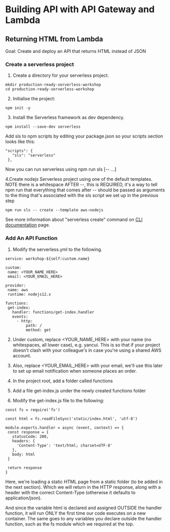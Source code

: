 # Building API with API Gateway and Lambda
## Returning HTML from Lambda

Goal: Create and deploy an API that returns HTML instead of JSON

### Create a serverless project
 1. Create a directory for your serverless project.
 ```
mkdir production-ready-serverless-workshop
cd production-ready-serverless-workshop
 ```
 2. Initialise the project:
 ```
 npm init -y
 ```
 3. Install the Serverless framework as dev dependency.
 ```
 npm install --save-dev serverless
 ```
 Add sls to npm scripts by editing your package.json so your scripts section looks like this:
 ```
 "scripts": {
    "sls": "serverless"
  },
 ```
 Now you can run serverless using npm run sls [-- <args>...]
 
 4.Create nodejs Serverless project using one of the default templates. NOTE there is a whitespace AFTER --, this is REQUIRED, it's a way to tell npm run that everything that comes after -- should be passed as arguments to the thing that's associated with the sls script we set up in the previous step
 ```
 npm run sls -- create --template aws-nodejs
 ```
 
 See more information about "serverless create" command on [CLI documentation](https://www.serverless.com/framework/docs/providers/aws/cli-reference/create/) page.
 
 ### Add An API Function
 1. Modify the serverless.yml to the following.
 ```
 service: workshop-${self:custom.name}

custom:
  name: <YOUR_NAME_HERE>
  email: <YOUR_EMAIL_HERE>

provider:
  name: aws
  runtime: nodejs12.x

functions:
  get-index:
    handler: functions/get-index.handler
    events:
      - http:
          path: /
          method: get
 ```
 2. Under custom, replace <YOUR_NAME_HERE> with your name (no whitespaces, all lower case), e.g. yancui. This is so that if your project doesn't clash with your colleague's in case you're using a shared AWS account.
 
 3. Also, replace <YOUR_EMAIL_HERE> with your email, we'll use this later to set up email notification when someone places an order.
 
 4. In the project root, add a folder called functions
 
 5. Add a file get-index.js under the newly created functions folder
 
 6. Modify the get-index.js file to the following:
 ```
 const fs = require('fs')

const html = fs.readFileSync('static/index.html', 'utf-8')

module.exports.handler = async (event, context) => {
  const response = {
    statusCode: 200,
    headers: {
      'Content-Type': 'text/html; charset=UTF-8'
    },
    body: html
  }

  return response
}
 ```
 Here, we're loading a static HTML page from a static folder (to be added in the next section). Which we will return in the HTTP response, along with a header with the correct Content-Type (otherwise it defaults to application/json).

And since the variable html is declared and assigned OUTSIDE the handler function, it will run ONLY the first time our code executes on a new container. The same goes to any variables you declare outside the handler function, such as the fs module which we required at the top.